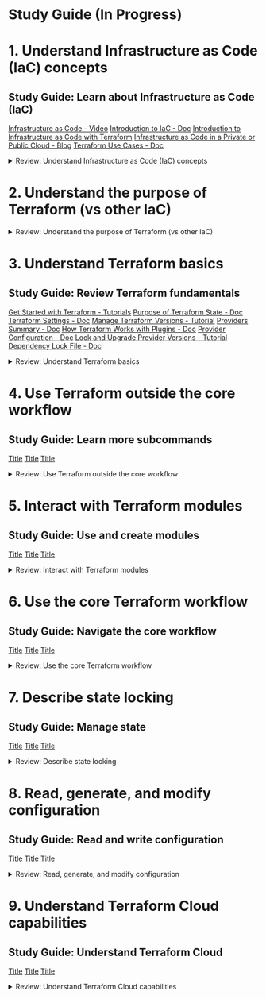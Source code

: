 # Study Guide (In Progress)


# 1. Understand Infrastructure as Code (IaC) concepts

## Study Guide: Learn about Infrastructure as Code (IaC)

[Infrastructure as Code - Video](https://www.hashicorp.com/resources/what-is-infrastructure-as-code)
[Introduction to IaC - Doc](https://developer.hashicorp.com/terraform/intro)
[Introduction to Infrastructure as Code with Terraform](https://developer.hashicorp.com/terraform/tutorials/aws-get-started/infrastructure-as-code)
[Infrastructure as Code in a Private or Public Cloud - Blog](https://www.hashicorp.com/blog/infrastructure-as-code-in-a-private-or-public-cloud)
[Terraform Use Cases - Doc](https://developer.hashicorp.com/terraform/intro/v1.1.x/use-cases)


<details><summary>Review: Understand Infrastructure as Code (IaC) concepts</summary>
<p>

### 1a. [Explain what IaC is](https://developer.hashicorp.com/terraform/tutorials/certification-003/associate-review-003#:~:text=1a-,Explain%20what%20IaC%20is,-What%20is%20Terraform)


IaC (Infrastructure as Code) - Managing infrastructure using code and configuration files. Enables automation, scalability, and collaboration. Provides consistency, reproducibility, and simplifies resource management.

### 1b. [Describe advantages of IaC patterns](https://developer.hashicorp.com/terraform/tutorials/certification-003/associate-review-003#:~:text=Describe%20advantages%20of%20IaC%20patterns)

Automation, Consistency, Scalability, Reproducibility, Collaboration, Testing and Validation, Auditing and Compliance, Rapid Deployment & Disaster Recovery

</p>
</details>

# 2. Understand the purpose of Terraform (vs other IaC)

<details><summary>Review: Understand the purpose of Terraform (vs other IaC)</summary>
<p>

### 2a.	[Explain multi-cloud and provider-agnostic benefits](https://developer.hashicorp.com/terraform/tutorials/certification-003/associate-review-003#:~:text=Explain%20multi%2Dcloud%20and%20provider%2Dagnostic%20benefits)

Terraform simplifies multi-cloud infrastructure management and orchestration, enabling fault-tolerance and consistent workflows across multiple cloud providers.

### 2b.	[Explain the benefits of state](https://developer.hashicorp.com/terraform/tutorials/certification-003/associate-review-003#:~:text=Explain%20the%20benefits%20of%20state)

- Mapping to the Real World: State allows Terraform to map configuration to actual resources, ensuring accurate representation and management.
- Metadata Tracking: State tracks resource dependencies and retains information about the order of destruction, enabling correct operation during resource deletion.
- Performance Optimization: State stores a cache of attribute values, improving performance by avoiding the need to query every resource on each run.
- Consistency in Teamwork: Remote state enables collaboration by ensuring that everyone works with the same state, allowing operations to be applied to the same resources.
- Syncing and Remote Locking: By using remote state, Terraform can prevent conflicts and ensure that each run begins with the most recent state, enhancing team coordination and avoiding accidental conflicts.

</p>
</details>

# 3. Understand Terraform basics

## Study Guide: Review Terraform fundamentals

[Get Started with Terraform - Tutorials](https://developer.hashicorp.com/terraform/tutorials/aws-get-started)
[Purpose of Terraform State - Doc](https://developer.hashicorp.com/terraform/language/v1.1.x/state/purpose)
[Terraform Settings - Doc](https://developer.hashicorp.com/terraform/language/v1.1.x/settings)
[Manage Terraform Versions - Tutorial](https://developer.hashicorp.com/terraform/tutorials/configuration-language/versions)
[Providers Summary - Doc](https://developer.hashicorp.com/terraform/language/v1.1.x/providers)
[How Terraform Works with Plugins - Doc](https://developer.hashicorp.com/terraform/plugin/how-terraform-works)
[Provider Configuration - Doc](https://developer.hashicorp.com/terraform/language/v1.1.x/providers/configuration)
[Lock and Upgrade Provider Versions - Tutorial](https://developer.hashicorp.com/terraform/tutorials/configuration-language/provider-versioning)
[Dependency Lock File - Doc](https://developer.hashicorp.com/terraform/language/v1.1.x/files/dependency-lock)


<details><summary>Review: Understand Terraform basics</summary>
<p>

### 3a.	[Install and version Terraform providers](https://developer.hashicorp.com/terraform/tutorials/certification-003/associate-review-003#:~:text=Install%20and%20version%20Terraform%20providers)

### 3b.	[Describe plugin-based architecture](https://developer.hashicorp.com/terraform/tutorials/certification-003/associate-review-003#:~:text=Describe%20plugin%2Dbased%20architecture)

### 3c.	[Write Terraform configuration using multiple providers](https://developer.hashicorp.com/terraform/tutorials/certification-003/associate-review-003#:~:text=Write%20Terraform%20configuration%20using%20multiple%20providers)

### 3d.	[Describe how Terraform finds and fetches providers](https://developer.hashicorp.com/terraform/tutorials/certification-003/associate-review-003#:~:text=Describe%20how%20Terraform%20finds%20and%20fetches%20providers)

```bash

```

</p>
</details>

# 4. Use Terraform outside the core workflow

## Study Guide: Learn more subcommands

[Title]()
[Title]()
[Title]()

<details><summary>Review: Use Terraform outside the core workflow</summary>
<p>

```bash

```

### 4a.	[Describe when to use terraform import to import existing infrastructure into your Terraform state](https://developer.hashicorp.com/terraform/tutorials/certification-003/associate-review-003#:~:text=Describe%20when%20to%20use%20terraform%20import%20to%20import%20existing%20infrastructure%20into%20your%20Terraform%20state)

### 4b.	[Use terraform state to view Terraform state](https://developer.hashicorp.com/terraform/tutorials/certification-003/associate-review-003#:~:text=Use%20terraform%20state%20to%20view%20Terraform%20state)

### 4c.	[Describe when to enable verbose logging and what the outcome/value is](https://developer.hashicorp.com/terraform/tutorials/certification-003/associate-review-003#:~:text=Describe%20when%20to%20enable%20verbose%20logging%20and%20what%20the%20outcome/value%20is)

</p>
</details>

# 5. Interact with Terraform modules

## Study Guide: Use and create modules

[Title]()
[Title]()
[Title]()

<details><summary>Review: Interact with Terraform modules</summary>
<p>

```bash

```
### 5a.	[Contrast and use different module source options including the public Terraform Registry](https://developer.hashicorp.com/terraform/tutorials/certification-003/associate-review-003#:~:text=Contrast%20and%20use%20different%20module%20source%20options%20including%20the%20public%20Terraform%20Registry)

### 5b.	[Interact with module inputs and outputs](https://developer.hashicorp.com/terraform/tutorials/certification-003/associate-review-003#:~:text=Interact%20with%20module%20inputs%20and%20outputs)

### 5c.	[Describe variable scope within modules/child modules](https://developer.hashicorp.com/terraform/tutorials/certification-003/associate-review-003#:~:text=Describe%20variable%20scope%20within%20modules/child%20modules)

### 5d.	[Set module version](https://developer.hashicorp.com/terraform/tutorials/certification-003/associate-review-003#:~:text=5d-,Set%20module%20version,-Module%20Versions)



</p>
</details>

# 6. Use the core Terraform workflow

## Study Guide: Navigate the core workflow

[Title]()
[Title]()
[Title]()

<details><summary>Review: Use the core Terraform workflow</summary>
<p>

```bash

```

### 6a. [Describe Terraform workflow ( Write -> Plan -> Create )	](https://developer.hashicorp.com/terraform/tutorials/certification-003/associate-review-003#:~:text=Describe%20Terraform%20workflow%20(%20Write%20%2D%3E%20Plan%20%2D%3E%20Create%20))

### 6b. [Initialize a Terraform working directory (terraform init)	](https://developer.hashicorp.com/terraform/tutorials/certification-003/associate-review-003#:~:text=Initialize%20a%20Terraform%20working%20directory%20(terraform%20init))

### 6c. [Validate a Terraform configuration (terraform validate)	](https://developer.hashicorp.com/terraform/tutorials/certification-003/associate-review-003#:~:text=Validate%20a%20Terraform%20configuration%20(terraform%20validate))

### 6d. [Generate and review an execution plan for Terraform (terraform plan)	 ](https://developer.hashicorp.com/terraform/tutorials/certification-003/associate-review-003#:~:text=Generate%20and%20review%20an%20execution%20plan%20for%20Terraform%20(terraform%20plan))

### 6e. [Execute changes to infrastructure with Terraform (terraform apply)	](https://developer.hashicorp.com/terraform/tutorials/certification-003/associate-review-003#:~:text=Execute%20changes%20to%20infrastructure%20with%20Terraform%20(terraform%20apply))

### 6f. [Destroy Terraform managed infrastructure (terraform destroy)	](https://developer.hashicorp.com/terraform/tutorials/certification-003/associate-review-003#:~:text=Destroy%20Terraform%20managed%20infrastructure%20(terraform%20destroy))

### 6g. [Apply formatting and style adjustments to a configuration (terraform fmt)	](https://developer.hashicorp.com/terraform/tutorials/certification-003/associate-review-003#:~:text=Apply%20formatting%20and%20style%20adjustments%20to%20a%20configuration%20(terraform%20fmt))


</p>
</details>


# 7. Describe state locking

## Study Guide: Manage state

[Title]()
[Title]()
[Title]()

<details><summary>Review: Describe state locking</summary>
<p>

```bash

```
### 7a. [Describe default local backend	](https://developer.hashicorp.com/terraform/tutorials/certification-003/associate-review-003#:~:text=Describe%20default%20local%20backend)

### 7b. [Describe state locking		](https://developer.hashicorp.com/terraform/tutorials/certification-003/associate-review-003#:~:text=Describe%20state%20locking)

### 7c. [Handle backend and cloud integration authentication methods	](https://developer.hashicorp.com/terraform/tutorials/certification-003/associate-review-003#:~:text=Handle%20backend%20and%20cloud%20integration%20authentication%20methods)

### 7d. [Differentiate remote state back end options](https://developer.hashicorp.com/terraform/tutorials/certification-003/associate-review-003#:~:text=Differentiate%20remote%20state%20back%20end%20options)

### 7e. [Manage resource drift and Terraform state](https://developer.hashicorp.com/terraform/tutorials/certification-003/associate-review-003#:~:text=Manage%20resource%20drift%20and%20Terraform%20state)

### 7f. [Describe backend block and cloud integration in configuration](https://developer.hashicorp.com/terraform/tutorials/certification-003/associate-review-003#:~:text=Describe%20backend%20block%20and%20cloud%20integration%20in%20configuration)

### 7g. [Understand secret management in state files](https://developer.hashicorp.com/terraform/tutorials/certification-003/associate-review-003#:~:text=Understand%20secret%20management%20in%20state%20files)

</p>
</details>

# 8. Read, generate, and modify configuration

## Study Guide: Read and write configuration

[Title]()
[Title]()
[Title]()

<details><summary>Review: Read, generate, and modify configuration</summary>
<p>

```bash

```
### 8a. [Demonstrate use of variables and outputs](https://developer.hashicorp.com/terraform/tutorials/certification-003/associate-review-003#:~:text=Demonstrate%20use%20of%20variables%20and%20outputs)

### 8b. [Describe secure secret injection best practice](https://developer.hashicorp.com/terraform/tutorials/certification-003/associate-review-003#:~:text=Describe%20secure%20secret%20injection%20best%20practice)

### 8c. [Understand the use of collection and structural types](https://developer.hashicorp.com/terraform/tutorials/certification-003/associate-review-003#:~:text=Understand%20the%20use%20of%20collection%20and%20structural%20types)

### 8d. [Create and differentiate resource and data configuration](https://developer.hashicorp.com/terraform/tutorials/certification-003/associate-review-003#:~:text=Create%20and%20differentiate%20resource%20and%20data%20configuration)

### 8e. [Use resource addressing and resource parameters to connect resources together](https://developer.hashicorp.com/terraform/tutorials/certification-003/associate-review-003#:~:text=Use%20resource%20addressing%20and%20resource%20parameters%20to%20connect%20resources%20together)

### 8f. [Use HCL and Terraform functions to write configuration](https://developer.hashicorp.com/terraform/tutorials/certification-003/associate-review-003#:~:text=Use%20HCL%20and%20Terraform%20functions%20to%20write%20configuration)

### 8g. [Describe built-in dependency management (order of execution based)](https://developer.hashicorp.com/terraform/tutorials/certification-003/associate-review-003#:~:text=Describe%20built%2Din%20dependency%20management%20(order%20of%20execution%20based))

</p>
</details>

# 9. Understand Terraform Cloud capabilities

## Study Guide: Understand Terraform Cloud

[Title]()
[Title]()
[Title]()

<details><summary>Review: Understand Terraform Cloud capabilities</summary>
<p>

```bash

```

### 9a. [Explain how Terraform Cloud helps to manage infrastructure](https://developer.hashicorp.com/terraform/tutorials/certification-003/associate-review-003#:~:text=Explain%20how%20Terraform%20Cloud%20helps%20to%20manage%20infrastructure) 

### 9b. [Describe how Terraform Cloud enables collaboration and governance](https://developer.hashicorp.com/terraform/tutorials/certification-003/associate-review-003#:~:text=Describe%20how%20Terraform%20Cloud%20enables%20collaboration%20and%20governance)

</p>
</details> 

